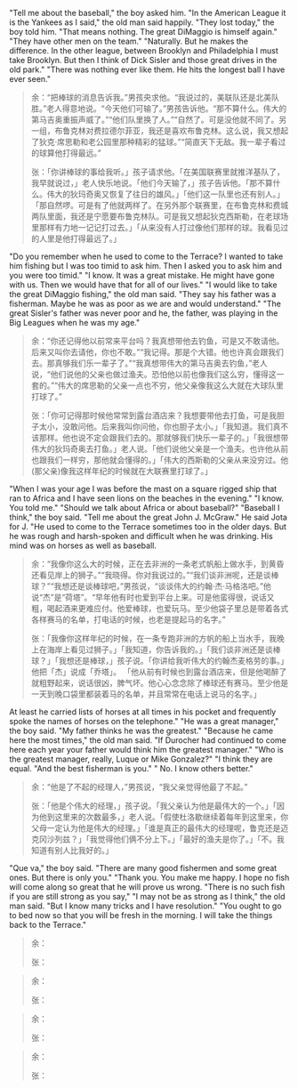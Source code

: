 
"Tell me about the baseball," the boy asked him. "In the American League it is the Yankees as I said," the old man said happily. "They lost today," the boy told him. "That means nothing. The great DiMaggio is himself again." "They have other men on the team." "Naturally. But he makes the difference. In the other league, between Brooklyn and Philadelphia I must take Brooklyn. But then I think of Dick Sisler and those great drives in the old park." "There was nothing ever like them. He hits the longest ball I have ever seen."
> 余：“把棒球的消息告诉我。”男孩央求他。“我说过的，美联队还是北美队胜。”老人得意地说。“今天他们可输了。”男孩告诉他。“那不算什么。伟大的第马吉奥重振声威了。”“他们队里换了人。”“自然了。可是没他就不同了。另一组，布鲁克林对费拉德尔菲亚，我还是喜欢布鲁克林。这么说，我又想起了狄克·席思勒和老公园里那种精彩的猛球。”“简直天下无敌。我一辈子看过的球算他打得最远。”
> 
> 张：「你讲棒球的事给我听。」孩子请求他。「在美国联赛里就推洋基队了，我早就说过，」老人快乐地说。「他们今天输了，」孩子告诉他。「那不算什么。伟大的狄玛奇奥又恢复了往日的雄风。」「他们这一队里也还有别人。」「那自然啰。可是有了他就两样了。在另外那个联赛里，在布鲁克林和费城两队里面，我还是宁愿要布鲁克林队。可是我又想起狄克西斯勒，在老球场里那样有力地一记记打过去。」「从来没有人打过像他们那样的球。我看见过的人里是他打得最远了。」

"Do you remember when he used to come to the Terrace? I wanted to take him fishing but I was too timid to ask him. Then I asked you to ask him and you were too timid." "I know. It was a great mistake. He might have gone with us. Then we would have that for all of our lives." "I would like to take the great DiMaggio fishing," the old man said. "They say his father was a fisherman. Maybe he was as poor as we are and would understand." "The great Sisler's father was never poor and he, the father, was playing in the Big Leagues when he was my age."
> 余：“你还记得他以前常来平台吗？我真想带他去钓鱼，可是又不敢请他。后来又叫你去请他，你也不敢。”“我记得。那是个大错。他也许真会跟我们去。那真够我们乐一辈子了。”“我真想带伟大的第马吉奥去钓鱼，”老人说，“他们说他的父亲也做过渔夫。恐怕他以前也像我们这么穷，懂得这一套的。”“伟大的席思勒的父亲一点也不穷，他父亲像我这么大就在大球队里打球了。”
> 
> 张：「你可记得那时候他常常到露台酒店来？我想要带他去打鱼，可是我胆子太小，没敢问他。后来我叫你问他，你也胆子太小。」「我知道。我们真不该那样。他也说不定会跟我们去的。那就够我们快乐一辈子的。」「我很想带伟大的狄玛奇奥去打鱼。」老人说。「他们说他父亲是一个渔夫。也许他从前也跟我们一样穷，那他就会懂得的。」「伟大的西斯勒的父亲从来没穷过。他(那父亲)像我这样年纪的时候就在大联赛里打球了。」

"When I was your age I was before the mast on a square rigged ship that ran to Africa and I have seen lions on the beaches in the evening." "I know. You told me." "Should we talk about Africa or about baseball?" "Baseball I think," the boy said. "Tell me about the great John J. McGraw." He said Jota for J. "He used to come to the Terrace sometimes too in the older days. But he was rough and harsh-spoken and difficult when he was drinking. His mind was on horses as well as baseball.
> 余：“我像你这么大的时候，正在去非洲的一条老式帆船上做水手，到黄昏还看见岸上的狮子。”“我晓得。你对我说过的。”“我们谈非洲呢，还是谈棒球？”“我想还是谈棒球吧，”男孩说，“谈谈伟大的约翰·杰·马格洛吧。”他说“杰”是“荷塔”。“早年他有时也爱到平台上来。可是他蛮得很，说话又粗，喝起酒来更难应付。他爱棒球，也爱玩马。至少他袋子里总是带着各式各样赛马的名单，打电话的时候，也老是提起马的名字。”
> 
> 张：「我像你这样年纪的时候，在一条专跑非洲的方帆的船上当水手，我晚上在海岸上看见过狮子。」「我知道，你告诉我的。」「我们谈非洲还是谈棒球？」「我想还是棒球，」孩子说。「你讲给我听伟大的约翰杰麦格劳的事。」他把「杰」说成「乔塔」。
「他从前有时候也到露台酒店来，但是他喝醉了就粗野起来，说话很凶，脾气坏。他心心念念除了棒球还有赛马。至少他是一天到晚口袋里都装着马的名单，并且常常在电话上说马的名字。」



At least he carried lists of horses at all times in his pocket and frequently spoke the names of horses on the telephone." "He was a great manager," the boy said. "My father thinks he was the greatest." "Because he came here the most times," the old man said. "If Durocher had continued to come here each year your father would think him the greatest manager." "Who is the greatest manager, really, Luque or Mike Gonzalez?" "I think they are equal. "And the best fisherman is you." " No. I know others better."
> 余：“他是了不起的经理人，”男孩说，“我父亲觉得他最了不起。”
> 
> 张：「他是个伟大的经理，」孩子说。「我父亲认为他是最伟大的一个。」「因为他到这里来的次数最多，」老人说。「假使杜洛歇继续着每年到这里来，你父母一定认为他是伟大的经理。」「谁是真正的最伟大的经理呢，鲁克还是迈克冈沙列兹？」「我觉得他们俩不分上下。」「最好的渔夫是你了。」「不。我知道有别人比我好的。」

"Que va," the boy said. "There are many good fishermen and some great ones. But there is only you." "Thank you. You make me happy. I hope no fish will come along so great that he will prove us wrong. "There is no such fish if you are still strong as you say," "I may not be as strong as I think," the old man said. "But I know many tricks and I have resolution." "You ought to go to bed now so that you will be fresh in the morning. I will take the things back to the Terrace."
> 余：
> 
> 张：

> 余：
> 
> 张：

> 余：
> 
> 张：

> 余：
> 
> 张：

